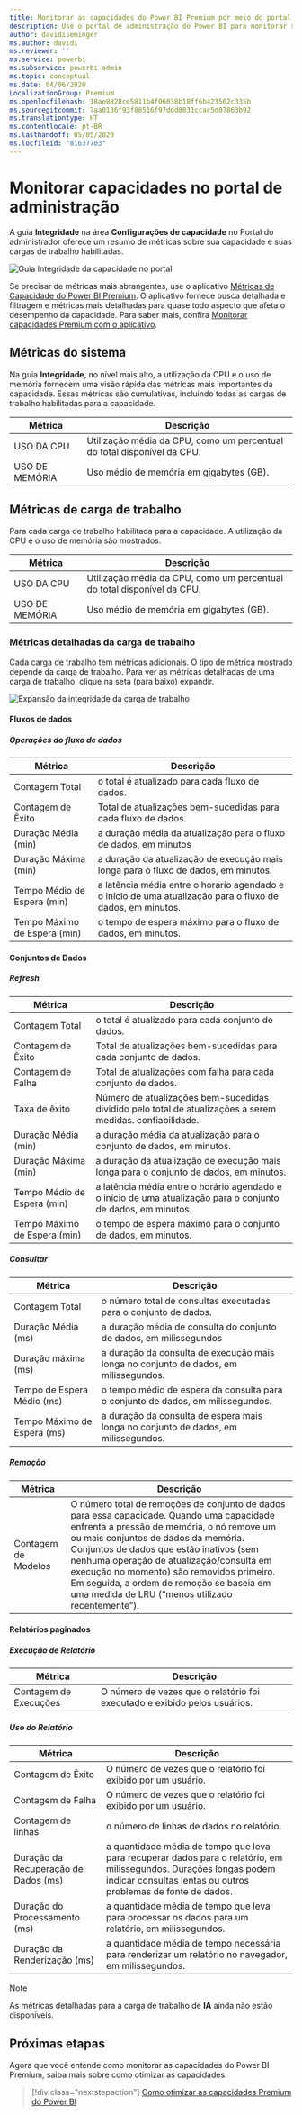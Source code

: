 ```yaml
---
title: Monitorar as capacidades do Power BI Premium por meio do portal de administração
description: Use o portal de administração do Power BI para monitorar suas capacidades Premium.
author: davidiseminger
ms.author: davidi
ms.reviewer: ''
ms.service: powerbi
ms.subservice: powerbi-admin
ms.topic: conceptual
ms.date: 04/06/2020
LocalizationGroup: Premium
ms.openlocfilehash: 18ae8828ce5811b4f06038b18ff6b423562c335b
ms.sourcegitcommit: 7aa0136f93f88516f97ddd8031ccac5d07863b92
ms.translationtype: HT
ms.contentlocale: pt-BR
ms.lasthandoff: 05/05/2020
ms.locfileid: "81637703"
---
```

# <a name="monitor-capacities-in-the-admin-portal"></a>Monitorar capacidades no portal de administração

A guia **Integridade** na área **Configurações de capacidade** no Portal do administrador oferece um resumo de métricas sobre sua capacidade e suas cargas de trabalho habilitadas.  

![Guia Integridade da capacidade no portal](media/service-admin-premium-monitor-portal/admin-portal-health.png)

Se precisar de métricas mais abrangentes, use o aplicativo [Métricas de Capacidade do Power BI Premium](service-admin-premium-monitor-capacity.md). O aplicativo fornece busca detalhada e filtragem e métricas mais detalhadas para quase todo aspecto que afeta o desempenho da capacidade. Para saber mais, confira [Monitorar capacidades Premium com o aplicativo](service-admin-premium-monitor-capacity.md).





## <a name="system-metrics"></a>Métricas do sistema

Na guia **Integridade**, no nível mais alto, a utilização da CPU e o uso de memória fornecem uma visão rápida das métricas mais importantes da capacidade. Essas métricas são cumulativas, incluindo todas as cargas de trabalho habilitadas para a capacidade.

| **Métrica** | **Descrição** |
| --- | --- |
| USO DA CPU | Utilização média da CPU, como um percentual do total disponível da CPU. |
| USO DE MEMÓRIA | Uso médio de memória em gigabytes (GB).|

## <a name="workload-metrics"></a>Métricas de carga de trabalho

Para cada carga de trabalho habilitada para a capacidade. A utilização da CPU e o uso de memória são mostrados.

| **Métrica** | **Descrição** |
| --- | --- |
| USO DA CPU | Utilização média da CPU, como um percentual do total disponível da CPU. |
| USO DE MEMÓRIA | Uso médio de memória em gigabytes (GB).|

### <a name="detailed-workload-metrics"></a>Métricas detalhadas da carga de trabalho

Cada carga de trabalho tem métricas adicionais. O tipo de métrica mostrado depende da carga de trabalho. Para ver as métricas detalhadas de uma carga de trabalho, clique na seta (para baixo) expandir.

![Expansão da integridade da carga de trabalho](media/service-admin-premium-monitor-portal/admin-portal-health-expand.png)

#### <a name="dataflows"></a>Fluxos de dados

##### <a name="dataflow-operations"></a>Operações do fluxo de dados

| **Métrica** | **Descrição** |
| --- | --- |
| Contagem Total | o total é atualizado para cada fluxo de dados. |
| Contagem de Êxito | Total de atualizações bem-sucedidas para cada fluxo de dados.|
| Duração Média (min) | a duração média da atualização para o fluxo de dados, em minutos |
| Duração Máxima (min) | a duração da atualização de execução mais longa para o fluxo de dados, em minutos. |
| Tempo Médio de Espera (min) | a latência média entre o horário agendado e o início de uma atualização para o fluxo de dados, em minutos. |
| Tempo Máximo de Espera (min) | o tempo de espera máximo para o fluxo de dados, em minutos.  |

#### <a name="datasets"></a>Conjuntos de Dados

##### <a name="refresh"></a>Refresh

| **Métrica** | **Descrição** |
| --- | --- |
| Contagem Total | o total é atualizado para cada conjunto de dados. |
| Contagem de Êxito | Total de atualizações bem-sucedidas para cada conjunto de dados. |
| Contagem de Falha | Total de atualizações com falha para cada conjunto de dados. |
| Taxa de êxito  | Número de atualizações bem-sucedidas dividido pelo total de atualizações a serem medidas. confiabilidade. |
| Duração Média (min) | a duração média da atualização para o conjunto de dados, em minutos.  |
| Duração Máxima (min) | a duração da atualização de execução mais longa para o conjunto de dados, em minutos. |
| Tempo Médio de Espera (min) | a latência média entre o horário agendado e o início de uma atualização para o conjunto de dados, em minutos. |
| Tempo Máximo de Espera (min) | o tempo de espera máximo para o conjunto de dados, em minutos. |

##### <a name="query"></a>Consultar

| **Métrica** | **Descrição** |
| --- | --- |
| Contagem Total | o número total de consultas executadas para o conjunto de dados. |
| Duração Média (ms) |a duração média de consulta do conjunto de dados, em milissegundos|
| Duração máxima (ms) |a duração da consulta de execução mais longa no conjunto de dados, em milissegundos. |
| Tempo de Espera Médio (ms) |o tempo médio de espera da consulta para o conjunto de dados, em milissegundos. |
| Tempo Máximo de Espera (ms) |a duração da consulta de espera mais longa no conjunto de dados, em milissegundos. |

##### <a name="eviction"></a>Remoção

| **Métrica** | **Descrição** |
| --- | --- |
| Contagem de Modelos | O número total de remoções de conjunto de dados para essa capacidade. Quando uma capacidade enfrenta a pressão de memória, o nó remove um ou mais conjuntos de dados da memória. Conjuntos de dados que estão inativos (sem nenhuma operação de atualização/consulta em execução no momento) são removidos primeiro. Em seguida, a ordem de remoção se baseia em uma medida de LRU (“menos utilizado recentemente”). |

#### <a name="paginated-reports"></a>Relatórios paginados

##### <a name="report-execution"></a>Execução de Relatório

| **Métrica** | **Descrição** |
| --- | --- |
| Contagem de Execuções  | O número de vezes que o relatório foi executado e exibido pelos usuários.|

##### <a name="report-usage"></a>Uso do Relatório

| **Métrica** | **Descrição** |
| --- | --- |
| Contagem de Êxito | O número de vezes que o relatório foi exibido por um usuário. |
| Contagem de Falha |O número de vezes que o relatório foi exibido por um usuário.|
| Contagem de linhas |o número de linhas de dados no relatório. |
| Duração da Recuperação de Dados (ms) |a quantidade média de tempo que leva para recuperar dados para o relatório, em milissegundos. Durações longas podem indicar consultas lentas ou outros problemas de fonte de dados.  |
| Duração do Processamento (ms) |a quantidade média de tempo que leva para processar os dados para um relatório, em milissegundos. |
| Duração da Renderização (ms) |a quantidade média de tempo necessária para renderizar um relatório no navegador, em milissegundos. |

> [!NOTE]
> As métricas detalhadas para a carga de trabalho de **IA** ainda não estão disponíveis.

## <a name="next-steps"></a>Próximas etapas

Agora que você entende como monitorar as capacidades do Power BI Premium, saiba mais sobre como otimizar as capacidades.

> [!div class="nextstepaction"]
> [Como otimizar as capacidades Premium do Power BI](service-premium-capacity-optimize.md)
